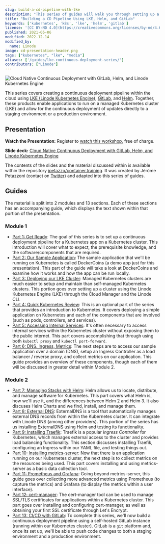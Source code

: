 ```yaml
---
slug: build-a-cd-pipeline-with-lke
description: "This series of guides will walk you through setting up a continous deployment pipeline with GitLab, Helm, and LKE (Linode Kubernetes Engine)."
title: "Building a CD Pipeline Using LKE, Helm, and GitLab"
keywords: ['kubernetes', 'k8s', 'lke', 'helm', 'gitlab']
license: '[CC BY-ND 4.0](https://creativecommons.org/licenses/by-nd/4.0)'
published: 2021-05-06
modified: 2022-12-14
modified_by:
  name: Linode
image: cd-presentation-header.png
tags: ["kubernetes", "lke", "media"]
aliases: ['/guides/lke-continuous-deployment-series/']
contributors: ["Linode"]
---
```


![Cloud Native Continuous Deployment with GitLab, Helm, and Linode Kubernetes Engine](cd-presentation-header.png "Cloud Native Continuous Deployment with GitLab, Helm, and Linode Kubernetes Engine")

This series covers creating a continuous deployment pipeline within the cloud using [LKE (Linode Kubernetes Engine)](https://www.linode.com/products/kubernetes/), [GitLab](https://about.gitlab.com/), and [Helm](https://helm.sh/). Together, these products enable applications to run on a managed Kubernetes cluster (LKE) and allow for the continuous deployment of updates directly to a staging environment or a production environment.

## Presentation

**Watch the Presentation:** Register to [watch this workshop](https://event.on24.com/wcc/r/3121133/FC5BC89B210FAAFFC957E6204E55A228?partnerref=website_docs), free of charge.

**Slide deck:** [Cloud Native Continuous Deployment with GitLab, Helm, and Linode Kubernetes Engine](https://2021-03-lke.container.training/)

The contents of the slides and the material discussed within is available within the repository [jpetazzo/container.training](https://github.com/jpetazzo/container.training/tree/2021-03-lke). It was created by Jérôme Petazzoni (contact on [Twitter](https://twitter.com/jpetazzo)) and adapted into this series of guides.

## Guides

The material is split into 2 modules and 13 sections. Each of these sections has an accompanying guide, which displays the text shown within that portion of the presentation.

### Module 1

- [Part 1: Get Ready](/docs/guides/build-a-cd-pipeline-with-lke-part-1/): The goal of this series is to set up a continuous deployment pipeline for a Kubernetes app on a Kubernetes cluster. This introduction will cover what to expect, the prerequisite knowledge, and the software/components that are required.
- [Part 2: Our Sample Application](/docs/guides/build-a-cd-pipeline-with-lke-part-2/): The sample application that we'll be running on Kubernetes is called DockerCoins (a demo app just for this presentation). This part of the guide will take a look at DockerCoins and examine how it works and how the app can be run locally.
- [Part 3: Deploying our LKE Cluster](/docs/guides/build-a-cd-pipeline-with-lke-part-3/): Managed Kubernetes clusters are much easier to setup and maintain than self-managed Kubernetes clusters. This portion goes over setting up a cluster using the Linode Kubernetes Engine (LKE) through the Cloud Manager and the Linode CLI.
- [Part 4: Quick Kubernetes Review](/docs/guides/build-a-cd-pipeline-with-lke-part-4/): This is an optional part of the series that provides an introduction to Kubernetes. It covers deploying a simple application on Kubernetes and each of the components that are involved (such as pods, controllers, and services).
- [Part 5: Accessing Internal Services](/docs/guides/build-a-cd-pipeline-with-lke-part-5/): It's often necessary to access internal services within the Kubernetes cluster without exposing them to the public internet. This part covers accomplishing that through using both `kubectl proxy` and `kubectl port-forward`.
- [Part 6: DNS, Ingress, Metrics](/docs/guides/build-a-cd-pipeline-with-lke-part-6/): The next steps are to access our sample application over a domain (DNS), setup an Ingress Controller as a load balancer / reverse proxy, and collect metrics on our application. This guide provides an overview of these components, though each of them will be discussed in greater detail within Module 2.

### Module 2

- [Part 7: Managing Stacks with Helm](/docs/guides/build-a-cd-pipeline-with-lke-part-7/): Helm allows us to locate, distribute, and manage software for Kubernetes. This part covers what Helm is, how we'll use it, and the differences between Helm 2 and Helm 3. It also discuses Helm Charts and we find, install, and manage them.
- [Part 8: External DNS](/docs/guides/build-a-cd-pipeline-with-lke-part-8/): ExternalDNS is a tool that automatically manages external DNS records from within the Kubernetes cluster. It can integrate with Linode DNS (among other providers). This portion of the series has us installing ExternalDNS using Helm and testing its functionality.
- [Part 9: Installing Traefik](/docs/guides/build-a-cd-pipeline-with-lke-part-9/): Traefik is a popular *Ingress Controller* for Kubernetes, which manages external access to the cluster and provides load balancing functionality. This section discusses installing Traefik, configuring an Ingress within our YAML file, and testing things out.
- [Part 10: Installing metrics-server](/docs/guides/build-a-cd-pipeline-with-lke-part-10/): Now that there is an application running on our Kubernetes cluster, the next step is to collect metrics on the resources being used. This part covers installing and using metrics-server as a basic data collection tool.
- [Part 11: Prometheus and Grafana](/docs/guides/build-a-cd-pipeline-with-lke-part-11/): Going beyond metrics-server, this guide goes over collecting more advanced metrics using Prometheus (to capture the metrics) and Grafana (to display the metrics within a user interface).
- [Part 12: cert-manager](/docs/guides/build-a-cd-pipeline-with-lke-part-12/): The cert-manager tool can be used to manage SSL/TLS certificates for applications within a Kubernetes cluster. This part goes over installing and configuring cert-manager, as well as obtaining your first SSL certificate through Let's Encrypt.
- [Part 13: CI/CD with GitLab](/docs/guides/build-a-cd-pipeline-with-lke-part-13/): To complete this series, we'll now build a continuous deployment pipeline using a self-hosted GitLab instance (running within our Kubernetes cluster). GitLab is a `git` platform and, once its set up, we'll be able to push code changes to both a staging environment and a production environment.